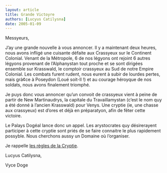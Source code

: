 ```yaml
---
layout: article
title: Grande Victoyre
authors: [Lucyus Catilysna]
date: 2005-01-09
---
```


Messyeurs,

J’ay une grande nouvelle à vous annoncer. Il y a maintenant deux heures, nous avons infligé une cuisante défaite aux Crassyeux sur le Continent Colonial. Venant de la Métropole, 6 de nos légyons ont rejoint 6 autres légyons provenant de l’Alphanystan tout proche et se sont dirigées ensemble sur Krasswald, le comptoir crassyeux au Sud de notre Empire Colonial. Les combats furent rudent, nous eurent à subir de lourdes pertes, mais grà¢ce à Poseydon (Loué soit-Il !) et au courage héroyque de nos soldats, nous avons finalement triomphé.

Je puys donc vous annoncer qu’un convoit de crassyeux vient à peine de partir de New Martinaudrys, la capitale du Travaillamystan (c’est le nom quy a été donné à l’ancien Krasswald) pour Venys. Une cryptie (ie, une chasse aux crassyeux) est d’ores et déjà en préparatyon, afin de fêter cette victoire.

Le Palays Dogéal lance donc un appel. Les arystocrates quy désirerayent participer à cette cryptie sont priés de se faire connaitre le plus rapidement possyble. Nous cherchons aussy un Domaine où l’organiser.

Je rappelle [les règles de la Cryptie](articles/304).

Lucyus Catilysna,

Vyce Doge